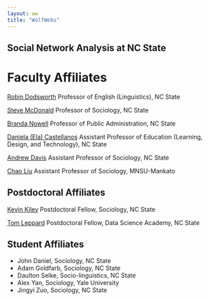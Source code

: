 ```yaml
---
layout: ww
title: "WolfWebs"
---
```

## Social Network Analysis at NC State

# Faculty Affiliates

[Robin Dodsworth](https://chass.ncsu.edu/people/rmdodswo/)
Professor of English (Linguistics), NC State

[Steve McDonald](https://chass.ncsu.edu/people/sjmcdona/)
Professor of Sociology, NC State

[Branda Nowell](https://chass.ncsu.edu/people/blnowell/)
Professor of Public Administration, NC State

[Daniela (Ela) Castellanos](https://ced.ncsu.edu/people/dcastel2/)
Assistant Professor of Education (Learning, Design, and Technology), NC State

[Andrew Davis](https://chass.ncsu.edu/people/apdavis5/)
Assistant Professor of Sociology, NC State

[Chao Liu](https://hss.mnsu.edu/academic-programs/nonprofit-leadership/faculty-and-staff/chao-liu/)
Assistant Professor of Sociology, MNSU-Mankato

## Postdoctoral Affiliates 
[Kevin Kiley](https://chass.ncsu.edu/people/kkiley/)
Postdoctoral Fellow, Sociology, NC State

[Tom Leppard](https://tom-r-leppard.github.io/)
Postdoctoral Fellow, Data Science Academy, NC State

## Student Affiliates
 - John Daniel, Sociology, NC State
 - Adam Goldfarb, Sociology, NC State
 - Daulton Selke, Socio-linguistics, NC State
 - Alex Yan, Sociology, Yale University
 - Jingyi Zuo, Sociology, NC State
